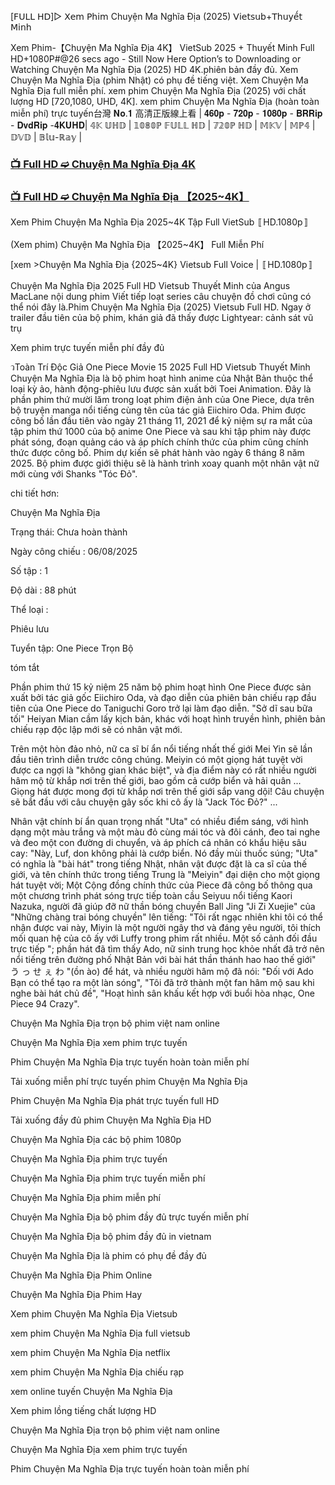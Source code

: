 [𝖥𝖴𝖫𝖫 𝖧𝖣]▷ 𝖷𝖾𝗆 𝖯𝗁𝗂𝗆 Chuyện Ma Nghĩa Địa (2025) 𝖵𝗂𝖾𝗍𝗌𝗎𝖻+𝖳𝗁𝗎𝗒𝖾̂́𝗍 𝖬𝗂𝗇𝗁

Xem Phim-【Chuyện Ma Nghĩa Địa 4K】 VietSub 2025 + Thuyết Minh Full HD+1080P#@26 secs ago - Still Now Here Option’s to Downloading or Watching Chuyện Ma Nghĩa Địa (2025) HD 4K.phiên bản đầy đủ. Xem Chuyện Ma Nghĩa Địa (phim Nhật) có phụ đề tiếng việt. Xem Chuyện Ma Nghĩa Địa full miễn phí. xem phim Chuyện Ma Nghĩa Địa (2025) với chất lượng HD [720,1080, UHD, 4K]. xem phim Chuyện Ma Nghĩa Địa (hoàn toàn miễn phí) trực tuyến台灣 𝐍𝐨.𝟏 高清正版線上看 | 𝟒𝟔𝟎𝐩 - 𝟕𝟐𝟎𝐩 - 𝟏𝟎𝟖𝟎𝐩 - 𝐁𝐑𝐑𝐢𝐩 - 𝐃𝐯𝐝𝐑𝐢𝐩 -𝟒𝐊𝐔𝐇𝐃| 𝟜𝕂 𝕌ℍ𝔻 | 𝟙𝟘𝟠𝟘ℙ 𝔽𝕌𝕃𝕃 ℍ𝔻 | 𝟟𝟚𝟘ℙ ℍ𝔻 | 𝕄𝕂𝕍 | 𝕄ℙ𝟜 | 𝔻𝕍𝔻 | 𝔹𝕝𝕦-ℝ𝕒𝕪 |

### [📺 Full HD ➫️ Chuyện Ma Nghĩa Địa 4K](https://t.co/wNoPDPwAKt)

### [📺 Full HD ➫️ Chuyện Ma Nghĩa Địa 【2025~4K】](https://t.co/wNoPDPwAKt)

Xem Phim Chuyện Ma Nghĩa Địa 2025~4K Tập Full VietSub 〚HD.1080p〛

(Xem phim) Chuyện Ma Nghĩa Địa 【2025~4K】 Full Miễn Phí

[xem >Chuyện Ma Nghĩa Địa {2025~4K} Vietsub Full Voice | 〚HD.1080p〛

Chuyện Ma Nghĩa Địa 2025 Full HD Vietsub Thuyết Minh của Angus MacLane nội dung phim Viết tiếp loạt series câu chuyện đồ chơi cũng có thể nói đây là.Phim Chuyện Ma Nghĩa Địa (2025) Vietsub Full HD. Ngay ở trailer đầu tiên của bộ phim, khán giả đã thấy được Lightyear: cảnh sát vũ trụ

Xem phim trực tuyến miễn phí đầy đủ

วToàn Trí Độc Giả One Piece Movie 15 2025 Full HD Vietsub Thuyết Minh Chuyện Ma Nghĩa Địa là bộ phim hoạt hình anime của Nhật Bản thuộc thể loại kỳ ảo, hành động-phiêu lưu được sản xuất bởi Toei Animation. Đây là phần phim thứ mười lăm trong loạt phim điện ảnh của One Piece, dựa trên bộ truyện manga nổi tiếng cùng tên của tác giả Eiichiro Oda. Phim được công bố lần đầu tiên vào ngày 21 tháng 11, 2021 để kỷ niệm sự ra mắt của tập phim thứ 1000 của bộ anime One Piece và sau khi tập phim này được phát sóng, đoạn quảng cáo và áp phích chính thức của phim cũng chính thức được công bố. Phim dự kiến sẽ phát hành vào ngày 6 tháng 8 năm 2025. Bộ phim được giới thiệu sẽ là hành trình xoay quanh một nhân vật nữ mới cùng với Shanks "Tóc Đỏ".

chi tiết hơn:

Chuyện Ma Nghĩa Địa

Trạng thái: Chưa hoàn thành

Ngày công chiếu : 06/08/2025

Số tập : 1

Độ dài : 88 phút

Thể loại :

Phiêu lưu

Tuyển tập: One Piece Trọn Bộ

tóm tắt

Phần phim thứ 15 kỷ niệm 25 năm bộ phim hoạt hình One Piece được sản xuất bởi tác giả gốc Eiichiro Oda, và đạo diễn của phiên bản chiếu rạp đầu tiên của One Piece do Taniguchi Goro trở lại làm đạo diễn. "Sở dĩ sau bữa tối" Heiyan Mian cầm lấy kịch bản, khác với hoạt hình truyền hình, phiên bản chiếu rạp độc lập mới sẽ có nhân vật mới.

Trên một hòn đảo nhỏ, nữ ca sĩ bí ẩn nổi tiếng nhất thế giới Mei Yin sẽ lần đầu tiên trình diễn trước công chúng. Meiyin có một giọng hát tuyệt vời được ca ngợi là "không gian khác biệt", và địa điểm này có rất nhiều người hâm mộ từ khắp nơi trên thế giới, bao gồm cả cướp biển và hải quân ... Giọng hát được mong đợi từ khắp nơi trên thế giới sắp vang dội! Câu chuyện sẽ bắt đầu với câu chuyện gây sốc khi cô ấy là "Jack Tóc Đỏ?" ...

Nhân vật chính bí ẩn quan trọng nhất "Uta" có nhiều điểm sáng, với hình dạng một màu trắng và một màu đỏ cùng mái tóc và đôi cánh, đeo tai nghe và đeo một con đường di chuyển, và áp phích cá nhân có khẩu hiệu sâu cay: "Này, Luf, don không phải là cướp biển. Nó đầy mùi thuốc súng; "Uta" có nghĩa là "bài hát" trong tiếng Nhật, nhân vật được đặt là ca sĩ của thế giới, và tên chính thức trong tiếng Trung là "Meiyin" đại diện cho một giọng hát tuyệt vời; Một Cộng đồng chính thức của Piece đã công bố thông qua một chương trình phát sóng trực tiếp toàn cầu Seiyuu nổi tiếng Kaori Nazuka, người đã giúp đỡ nữ thần bóng chuyền Ball Jing "Ji Zi Xuejie" của "Những chàng trai bóng chuyền" lên tiếng: "Tôi rất ngạc nhiên khi tôi có thể nhận được vai này, Miyin là một người ngây thơ và đáng yêu người, tôi thích mối quan hệ của cô ấy với Luffy trong phim rất nhiều. Một số cảnh đối đầu trực tiếp "; phần hát đã tìm thấy Ado, nữ sinh trung học khỏe nhất đã trở nên nổi tiếng trên đường phố Nhật Bản với bài hát thần thánh hao hao thế giới" う っ せ ぇ わ "(ồn ào) để hát, và nhiều người hâm mộ đã nói: "Đối với Ado Bạn có thể tạo ra một làn sóng", "Tôi đã trở thành một fan hâm mộ sau khi nghe bài hát chủ đề", "Hoạt hình sân khấu kết hợp với buổi hòa nhạc, One Piece 94 Crazy".

Chuyện Ma Nghĩa Địa trọn bộ phim việt nam online

Chuyện Ma Nghĩa Địa xem phim trực tuyến

Phim Chuyện Ma Nghĩa Địa trực tuyến hoàn toàn miễn phí

Tải xuống miễn phí trực tuyến phim Chuyện Ma Nghĩa Địa

Phim Chuyện Ma Nghĩa Địa phát trực tuyến full HD

Tải xuống đầy đủ phim Chuyện Ma Nghĩa Địa HD

Chuyện Ma Nghĩa Địa các bộ phim 1080p

Chuyện Ma Nghĩa Địa phim trực tuyến

Chuyện Ma Nghĩa Địa phim trực tuyến miễn phí

Chuyện Ma Nghĩa Địa phim miễn phí

Chuyện Ma Nghĩa Địa bộ phim đầy đủ trực tuyến miễn phí

Chuyện Ma Nghĩa Địa bộ phim đầy đủ in vietnam

Chuyện Ma Nghĩa Địa là phim có phụ đề đầy đủ

Chuyện Ma Nghĩa Địa Phim Online

Chuyện Ma Nghĩa Địa Phim Hay

Xem phim Chuyện Ma Nghĩa Địa Vietsub

xem phim Chuyện Ma Nghĩa Địa full vietsub

xem phim Chuyện Ma Nghĩa Địa netflix

xem phim Chuyện Ma Nghĩa Địa chiếu rạp

xem online tuyến Chuyện Ma Nghĩa Địa

Xem phim lồng tiếng chất lượng HD

Chuyện Ma Nghĩa Địa trọn bộ phim việt nam online

Chuyện Ma Nghĩa Địa xem phim trực tuyến

Phim Chuyện Ma Nghĩa Địa trực tuyến hoàn toàn miễn phí
